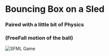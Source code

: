 # Bouncing Box on a Sled
### Paired with a little bit of Physics
### (FreeFall motion of the ball)
![SFML Game](https://github.com/muneebsyed6698/SFML/assets/142868081/94d8e8fb-c55b-495a-afc7-21c060f6785a)
